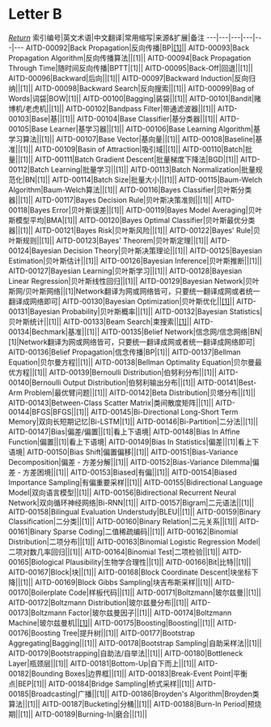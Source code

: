 # Letter B
[*Return*](https://github.com/SyncedAI00/Artificial-Intelligence-Terminology/blob/master/README.md)
索引编号|英文术语|中文翻译|常用缩写|来源&扩展|备注
---|---|---|---|---|---
AITD-00092|Back Propagation|反向传播|BP|[[1]](https://www.jiqizhixin.com/articles/2016-11-25-3)||
AITD-00093|Back Propagation Algorithm|反向传播算法||[1]||
AITD-00094|Back Propagation Through Time|随时间反向传播|BPTT|[1]||
AITD-00095|Back-Off|回退||[1]||
AITD-00096|Backward|后向||[1]||
AITD-00097|Backward Induction|反向归纳||[1]||
AITD-00098|Backward Search|反向搜索||[1]||
AITD-00099|Bag of Words|词袋|BOW|[1]||
AITD-00100|Bagging|装袋||[1]||
AITD-00101|Bandit|赌博机/老虎机||[1]||
AITD-00102|Bandpass Filter|带通滤波器||[1]||
AITD-00103|Base|基||[1]||
AITD-00104|Base Classifier|基分类器||[1]||
AITD-00105|Base Learner|基学习器||[1]||
AITD-00106|Base Learning Algorithm|基学习算法||[1]||
AITD-00107|Base Vector|基向量||[1]||
AITD-00108|Baseline|基准||[1]||
AITD-00109|Basin of Attraction|吸引域||[1]||
AITD-00110|Batch|批量||[1]||
AITD-00111|Batch Gradient Descent|批量梯度下降法|BGD|[1]||
AITD-00112|Batch Learning|批量学习||[1]||
AITD-00113|Batch Normalization|批量规范化|BN|[1]||
AITD-00114|Batch Size|批量大小||[1]||
AITD-00115|Baum-Welch Algorithm|Baum-Welch算法||[1]||
AITD-00116|Bayes Classifier|贝叶斯分类器||[1]||
AITD-00117|Bayes Decision Rule|贝叶斯决策准则||[1]||
AITD-00118|Bayes Error|贝叶斯误差||[1]||
AITD-00119|Bayes Model Averaging|贝叶斯模型平均|BMA|[1]||
AITD-00120|Bayes Optimal Classifier|贝叶斯最优分类器||[1]||
AITD-00121|Bayes Risk|贝叶斯风险||[1]||
AITD-00122|Bayes' Rule|贝叶斯规则||[1]||
AITD-00123|Bayes' Theorem|贝叶斯定理||[1]||
AITD-00124|Bayesian Decision Theory|贝叶斯决策理论||[1]||
AITD-00125|Bayesian Estimation|贝叶斯估计||[1]||
AITD-00126|Bayesian Inference|贝叶斯推断||[1]||
AITD-00127|Bayesian Learning|贝叶斯学习||[1]||
AITD-00128|Bayesian Linear Regression|贝叶斯线性回归||[1]||
AITD-00129|Bayesian Network|贝叶斯网/贝叶斯网络||[1]|Network翻译为网或网络皆可，只要统一翻译成网或者统一翻译成网络即可|
AITD-00130|Bayesian Optimization|贝叶斯优化||[[1]](https://www.jiqizhixin.com/articles/2017-11-28)||
AITD-00131|Bayesian Probability|贝叶斯概率||[1]||
AITD-00132|Bayesian Statistics|贝叶斯统计||[1]||
AITD-00133|Beam Search|束搜索||[[1]](https://www.jiqizhixin.com/articles/2018-01-31-3)||
AITD-00134|Bechmark|基准||[1]||
AITD-00135|Belief Network|信念网/信念网络|BN|[1]|Network翻译为网或网络皆可，只要统一翻译成网或者统一翻译成网络即可|
AITD-00136|Belief Propagation|信念传播|BP|[1]||
AITD-00137|Bellman Equation|贝尔曼方程||[1]||
AITD-00138|Bellman Optimality Equation|贝尔曼最优方程||[1]||
AITD-00139|Bernoulli Distribution|伯努利分布||[1]||
AITD-00140|Bernoulli Output Distribution|伯努利输出分布||[1]||
AITD-00141|Best-Arm Problem|最优臂问题||[1]||
AITD-00142|Beta Distribution|贝塔分布||[1]||
AITD-00143|Between-Class Scatter Matrix|类间散度矩阵||[1]||
AITD-00144|BFGS|BFGS||[1]||
AITD-00145|Bi-Directional Long-Short Term Memory|双向长短期记忆|Bi-LSTM|[1]||
AITD-00146|Bi-Partition|二分法||[1]||
AITD-00147|Bias|偏差/偏置||[1]|看上下语境|
AITD-00148|Bias In Affine Function|偏置||[1]|看上下语境|
AITD-00149|Bias In Statistics|偏差||[1]|看上下语境|
AITD-00150|Bias Shift|偏置偏移||[1]||
AITD-00151|Bias-Variance Decomposition|偏差 - 方差分解||[1]||
AITD-00152|Bias-Variance Dilemma|偏差 - 方差困境||[1]||
AITD-00153|Biased|有偏||[1]||
AITD-00154|Biased Importance Sampling|有偏重要采样||[1]||
AITD-00155|Bidirectional Language Model|双向语言模型||[1]||
AITD-00156|Bidirectional Recurrent Neural Network|双向循环神经网络|Bi-RNN|[1]||
AITD-00157|Bigram|二元语法||[1]||
AITD-00158|Bilingual Evaluation Understudy|BLEU||[1]||
AITD-00159|Binary Classification|二分类||[1]||
AITD-00160|Binary Relation|二元关系||[1]||
AITD-00161|Binary Sparse Coding|二值稀疏编码||[1]||
AITD-00162|Binomial Distribution|二项分布||[1]||
AITD-00163|Binomial Logistic Regression Model|二项对数几率回归||[1]||
AITD-00164|Binomial Test|二项检验||[1]||
AITD-00165|Biological Plausibility|生物学合理性||[1]||
AITD-00166|Bit|比特||[1]||
AITD-00167|Block|块||[1]||
AITD-00168|Block Coordinate Descent|块坐标下降||[1]||
AITD-00169|Block Gibbs Sampling|块吉布斯采样||[1]||
AITD-00170|Boilerplate Code|样板代码||[1]||
AITD-00171|Boltzmann|玻尔兹曼||[1]||
AITD-00172|Boltzmann Distribution|玻尔兹曼分布||[1]||
AITD-00173|Boltzmann Factor|玻尔兹曼因子||[1]||
AITD-00174|Boltzmann Machine|玻尔兹曼机||[[1]](https://www.jiqizhixin.com/articles/2017-10-08-4)||
AITD-00175|Boosting|Boosting||[1]||
AITD-00176|Boosting Tree|提升树||[1]||
AITD-00177|Bootstrap Aggregating|Bagging||[1]||
AITD-00178|Bootstrap Sampling|自助采样法||[1]||
AITD-00179|Bootstrapping|自助法/自举法||[1]||
AITD-00180|Bottleneck Layer|瓶颈层||[1]||
AITD-00181|Bottom-Up|自下而上||[1]||
AITD-00182|Bounding Boxes|边界框||[1]||
AITD-00183|Break-Event Point|平衡点|BEP|[1]||
AITD-00184|Bridge Sampling|桥式采样||[1]||
AITD-00185|Broadcasting|广播||[1]||
AITD-00186|Broyden's Algorithm|Broyden类算法||[1]||
AITD-00187|Bucketing|分桶||[1]||
AITD-00188|Burn-In Period|预烧期||[1]||
AITD-00189|Burning-In|磨合||[1]||
